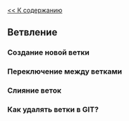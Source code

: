 [<< К содержанию](./readme.md)

## Ветвление

### Создание новой ветки

### Переключение между ветками

### Слияние веток

### Как удалять ветки в GIT?

